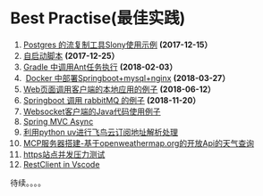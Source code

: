 # Best Practise(最佳实践)



1. <u>[Postgres 的流复制工具Slony使用示例](https://github.com/frankies/interest/tree/pg_slony)</u>  **(2017-12-15）**
2. <u>[自启动脚本](https://github.com/frankies/interest/tree/shell_service_install_service)</u>  **(2017-12-25）**
3. <u>[Gradle 中调用Ant任务执行](https://github.com/frankies/interest/tree/pg_slony)</u>  **(2018-02-03）**
4. ​ <u>[Docker 中部署Springboot+mysql+nginx](https://github.com/frankies/interest/tree/docker-springboot-nginx-mysql)</u>  **(2018-03-27）**
5. <u>[Web页面调用客户端的本地应用的例子](https://github.com/frankies/interest/tree/page-inovke-local-app)</u>  **(2018-06-12）**
6. <u>[Springboot 调用 rabbitMQ 的例子](https://github.com/frankies/interest/tree/spring-rabitmq-demo)</u>  **(2018-11-20）**
7. <u>[Websocket客户端的Java代码使用例子](https://github.com/frankies/interest/tree/websocket-client-java-backend)</u> 
8. <u>[Spring MVC Async](https://github.com/frankies/interest/tree/spring-mvc-async)</u> 
9. <u>[利用python uv进行飞鸟云订阅地址解析处理](https://github.com/frankies/interest/tree/python-uv)</u> 
10. <u>[MCP服务器搭建-基于openweathermap.org的开放Api的天气查询](https://github.com/frankies/interest/tree/mcp-server)</u> 
11.  <u>[https站点并发压力测试](https://github.com/frankies/interest/blob/https-press-test/api-test.http)</u> 
12. <u>[RestClient in Vscode](https://github.com/frankies/interest/tree/rest-client-in-vscode)</u>

 待续。。。。
